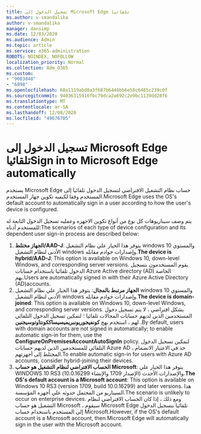 ```yaml
---
title: تسجيل الدخول إلى Microsoft Edge تلقائيا
ms.author: v-smandalika
author: v-smandalika
manager: dansimp
ms.date: 12/03/2020
ms.audience: Admin
ms.topic: article
ms.service: o365-administration
ROBOTS: NOINDEX, NOFOLLOW
localization_priority: Normal
ms.collection: Adm_O365
ms.custom:
- "9003848"
- "6898"
ms.openlocfilehash: 68a1119abd0a3f687b6448bb6e58c6485c239c0f
ms.sourcegitcommit: 94036315916fbc79dca2a692c2e9bc1139dd28f6
ms.translationtype: MT
ms.contentlocale: ar-SA
ms.lasthandoff: 12/08/2020
ms.locfileid: "49676705"
---
```

# <a name="sign-in-to-microsoft-edge-automatically"></a><span data-ttu-id="f046b-102">تسجيل الدخول إلى Microsoft Edge تلقائيا</span><span class="sxs-lookup"><span data-stu-id="f046b-102">Sign in to Microsoft Edge automatically</span></span>

<span data-ttu-id="f046b-103">يستخدم Microsoft Edge حساب نظام التشغيل الافتراضي لتسجيل الدخول تلقائيا إلى المستخدم وفقا لكيفيه تكوين جهاز المستخدم.</span><span class="sxs-lookup"><span data-stu-id="f046b-103">Microsoft Edge uses the OS's default account to automatically sign in a user according to how the user's device is configured.</span></span> 

<span data-ttu-id="f046b-104">يتم وصف سيناريوهات كل نوع من أنواع تكوين الاجهزه وعمليه تسجيل الدخول التابعة له للمستخدم أدناه:</span><span class="sxs-lookup"><span data-stu-id="f046b-104">The scenarios of each type of device configuration and its dependent user sign-in process are described below:</span></span>

1. <span data-ttu-id="f046b-105">**الجهاز مختلط/AAD-J**: يتوفر هذا الخيار علي نظام التشغيل windows 10 والمستوي الأدنى لنظام التشغيل windows وإصدارات خوادم مقابله.</span><span class="sxs-lookup"><span data-stu-id="f046b-105">**The device is hybrid/AAD-J**: This option is available on Windows 10, down-level Windows, and corresponding server versions.</span></span> <span data-ttu-id="f046b-106">يقوم المستخدمون بتسجيل الدخول تلقائيا باستخدام حسابات Azure Active directory (AD) الخاصة بهم.</span><span class="sxs-lookup"><span data-stu-id="f046b-106">Users are automatically signed in with their Azure Active Directory (AD)accounts.</span></span>
2. <span data-ttu-id="f046b-107">**الجهاز مرتبط بالمجال**: يتوفر هذا الخيار علي نظام التشغيل windows 10 والمستوي الأدنى لنظام التشغيل windows وإصدارات خوادم مقابله.</span><span class="sxs-lookup"><span data-stu-id="f046b-107">**The device is domain-joined**: This option is available on Windows 10, down-level Windows, and corresponding server versions.</span></span> <span data-ttu-id="f046b-108">بشكل افتراضي ، لا يتم تسجيل دخول المستخدمين الذين لديهم حسابات المجالات تلقائيا ؛ لتمكين تسجيل الدخول التلقائي لهم ، استخدم نهج **كونفيجوريونبريميسيساككونتاوتوسيجنين** .</span><span class="sxs-lookup"><span data-stu-id="f046b-108">By default, users with domain accounts are not signed in automatically; to enable automatic sign-in for them, use the **ConfigureOnPremisesAccountAutoSignIn** policy.</span></span> <span data-ttu-id="f046b-109">لتمكين تسجيل الدخول التلقائي للمستخدمين الذين لديهم حسابات Azure AD ، خذ في الاعتبار الانضمام المختلط إلى أجهزتهم.</span><span class="sxs-lookup"><span data-stu-id="f046b-109">To enable automatic sign-in for users with Azure AD accounts, consider hybrid-joining their devices.</span></span>
3. <span data-ttu-id="f046b-110">**الحساب الافتراضي لنظام التشغيل هو حساب Microsoft**: يتوفر هذا الخيار علي WINDOWS 10 RS3 (الإصدار 1709 والإنشاء 10.0.16299) والإصدارات الأحدث.</span><span class="sxs-lookup"><span data-stu-id="f046b-110">**The OS's default account is a Microsoft account**: This option is available on Windows 10 RS3 (version 1709, build 10.0.16299) and later versions.</span></span> <span data-ttu-id="f046b-111">هذا السيناريو من المحتمل حدوثه علي أجهزه المؤسسة.</span><span class="sxs-lookup"><span data-stu-id="f046b-111">The scenario is unlikely to occur on enterprise devices.</span></span> <span data-ttu-id="f046b-112">ومع ذلك ، إذا كان الحساب الافتراضي لنظام التشغيل هو حساب Microsoft ، سيقوم Microsoft Edge تلقائيا بتسجيل الدخول إلى المستخدم باستخدام حساب Microsoft.</span><span class="sxs-lookup"><span data-stu-id="f046b-112">However, if the OS's default account is a Microsoft account, then Microsoft Edge will automatically sign in the user with the Microsoft account.</span></span>
 
 
